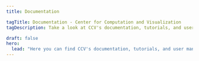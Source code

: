 ```yaml
---
title: Documentation

tagTitle: Documentation - Center for Computation and Visualization
tagDescription: Take a look at CCV's documentation, tutorials, and user manuals.

draft: false
hero:
  lead: "Here you can find CCV's documentation, tutorials, and user manuals."
---
```

